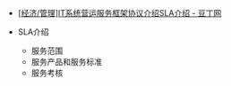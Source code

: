 

* [[经济/管理]IT系统营运服务框架协议介绍SLA介绍 - 豆丁网 ](http://www.docin.com/p-324892743.html)

* SLA介绍
  * 服务范围
  * 服务产品和服务标准
  * 服务考核